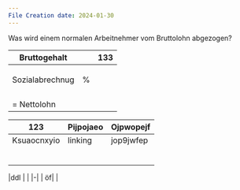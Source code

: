 ```yaml
---
File Creation date: 2024-01-30
---
```

Was wird einem normalen Arbeitnehmer vom Bruttolohn abgezogen?

| Bruttogehalt    |     | 133 |
| --------------- | --- | --- |
|                 |     |     |
|                 |     |     |
|                 |     |     |
| Sozialabrechnug | %   |     |
|                 |     |     |
|                 |     |     |
|                 |     |     |
|                 |     |     |
| = Nettolohn     |     |     |


| 123 |   Pijpojaeo  |   Ojpwopejf  |
| --- | --- | --- |
|     Ksuaocnxyio| linking    |  jop9jwfep   |
|     |     |     |
|     |     |     |
|     |     |     |
|     |     |     |
|     |     |     |
|     |     |     |


|ddl | |
|-|
| öf| |


| |
|-|